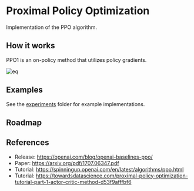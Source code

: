 # Proximal Policy Optimization

Implementation of the PPO algorithm.

## How it works
PPO1 is an on-policy method that utilizes policy gradients.

![eq](https://spinningup.openai.com/en/latest/_images/math/dd41a29292af3bc58c0c76bc7dba82a7355bf929.svg)

## Examples
See the [experiments](./experiments) folder for example implementations.

## Roadmap


## References
- Release: https://openai.com/blog/openai-baselines-ppo/
- Paper: https://arxiv.org/pdf/1707.06347.pdf
- Tutorial: https://spinningup.openai.com/en/latest/algorithms/ppo.html
- Tutorial: https://towardsdatascience.com/proximal-policy-optimization-tutorial-part-1-actor-critic-method-d53f9afffbf6